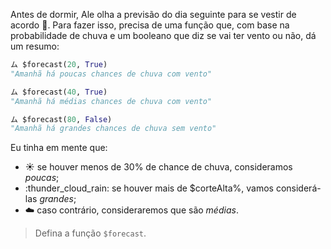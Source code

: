 Antes de dormir, Ale olha a previsão do dia seguinte para se vestir de acordo :closed_umbrella:. Para fazer isso, precisa de uma função que, com base na probabilidade de chuva e um booleano que diz se vai ter vento ou não, dá um resumo:

```python
ム $forecast(20, True)
"Amanhã há poucas chances de chuva com vento"

ム $forecast(40, True)
"Amanhã há médias chances de chuva com vento"

ム $forecast(80, False)
"Amanhã há grandes chances de chuva sem vento"
```

Eu tinha em mente que:

* :sunny: se houver menos de 30% de chance de chuva, consideramos _poucas_;
* :thunder_cloud_rain: se houver mais de $corteAlta%, vamos considerá-las _grandes_;
* :cloud: caso contrário, consideraremos que são _médias_.

> Defina a função `$forecast`.
